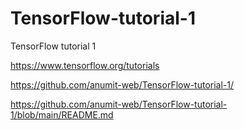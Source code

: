 # TensorFlow-tutorial-1
TensorFlow tutorial 1            

https://www.tensorflow.org/tutorials

https://github.com/anumit-web/TensorFlow-tutorial-1/

https://github.com/anumit-web/TensorFlow-tutorial-1/blob/main/README.md




